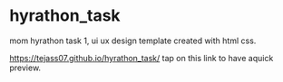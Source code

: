 # hyrathon_task
mom hyrathon task 1, ui ux design template created with html css.

https://tejass07.github.io/hyrathon_task/ tap on this link to have aquick preview.
